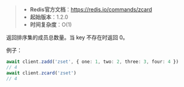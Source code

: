 > - **Redis官方文档**：https://redis.io/commands/zcard
> - **起始版本**：1.2.0
> - **时间复杂度**：O(1)

返回排序集的成员总数量。当 key 不存在时返回 0。

例子：

```typescript
await client.zadd('zset', { one: 1, two: 2, three: 3, four: 4 })
// 4
await client.zcard('zset')
// 4
```
